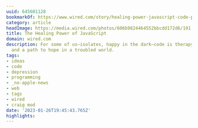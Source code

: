 ```yaml
---
uuid: 645601128
bookmarkOf: https://www.wired.com/story/healing-power-javascript-code-programming/
category: article
headImage: https://media.wired.com/photos/606b9824464552bbcdd172d6/191:100/w_1280,c_limit/ideas-coding-therapy.jpg
title: The Healing Power of JavaScript
domain: wired.com
description: For some of us—isolates, happy in the dark—code is therapy, an escape
  and a path to hope in a troubled world.
tags:
- ideas
- code
- depression
- programming
- _no-apple-news
- web
- tags
- wired
- craig mod
date: '2023-01-26T19:45:43.765Z'
highlights:
---
```



